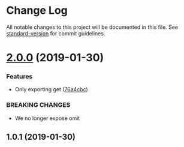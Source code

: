 # Change Log

All notable changes to this project will be documented in this file. See [standard-version](https://github.com/conventional-changelog/standard-version) for commit guidelines.

<a name="2.0.0"></a>
# [2.0.0](https://github.com/quintype/quintype-node-lodash/compare/v1.0.1...v2.0.0) (2019-01-30)


### Features

* Only exporting get ([76a4cbc](https://github.com/quintype/quintype-node-lodash/commit/76a4cbc))


### BREAKING CHANGES

* We no longer expose omit



<a name="1.0.1"></a>
## 1.0.1 (2019-01-30)
